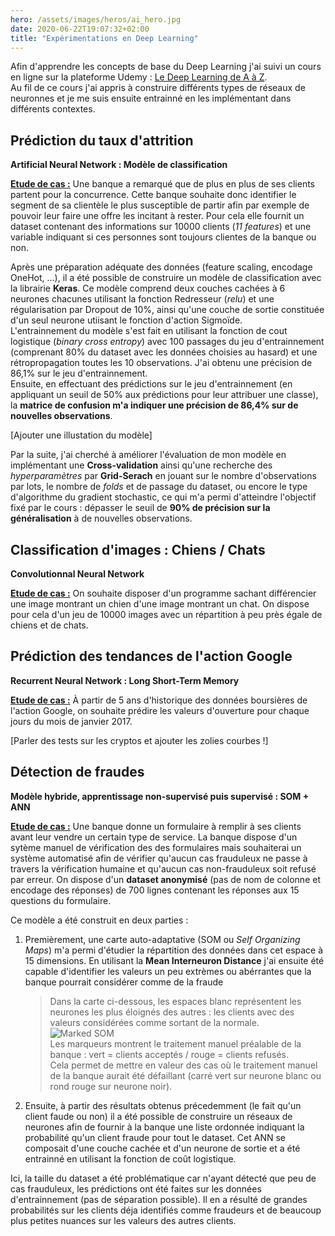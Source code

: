 ```yaml
---
hero: /assets/images/heros/ai_hero.jpg
date: 2020-06-22T19:07:32+02:00
title: "Expérimentations en Deep Learning"
---
```


Afin d'apprendre les concepts de base du Deep Learning j'ai suivi un cours en ligne sur la plateforme Udemy : [Le Deep Learning de A à Z](https://www.udemy.com/course/le-deep-learning-de-a-a-z/).  
Au fil de ce cours j'ai appris à construire différents types de réseaux de neuronnes et je me suis ensuite entrainné en les implémentant dans différents contextes.

## Prédiction du taux d'attrition
**Artificial Neural Network : Modèle de classification**

**<ins>Etude de cas :</ins>** Une banque a remarqué que de plus en plus de ses clients partent pour la concurrence. Cette banque souhaite donc identifier le segment de sa clientèle le plus susceptible de partir afin par exemple de pouvoir leur faire une offre les incitant à rester. Pour cela elle fournit un dataset contenant des informations sur 10000 clients (*11 features*) et une variable indiquant si ces personnes sont toujours clientes de la banque ou non.

Après une préparation adéquate des données (feature scaling, encodage OneHot, ...), il a été possible de construire un modèle de classification avec la librairie **Keras**. Ce modèle comprend deux couches cachées à 6 neurones chacunes utilisant la fonction Redresseur (*relu*) et une régularisation par Dropout de 10%, ainsi qu'une couche de sortie constituée d'un seul neurone utiisant le fonction d'action Sigmoïde.  
L'entrainnement du modèle s'est fait en utilisant la fonction de cout logistique (*binary cross entropy*) avec 100 passages du jeu d'entrainnement (comprenant 80% du dataset avec les données choisies au hasard) et une rétropropagation toutes les 10 observations. J'ai obtenu une précision de 86,1% sur le jeu d'entrainnement.  
Ensuite, en effectuant des prédictions sur le jeu d'entrainnement (en appliquant un seuil de 50% aux prédictions pour leur attribuer une classe), la **matrice de confusion m'a indiquer une précision de 86,4% sur de nouvelles observations**.

[Ajouter une illustation du modèle]

Par la suite, j'ai cherché à améliorer l'évaluation de mon modèle en implémentant une **Cross-validation** ainsi qu'une recherche des *hyperparamètres* par **Grid-Serach** en jouant sur le nombre d'observations par lots, le nombre de *folds* et de passage du dataset, ou encore le type d'algorithme du gradient stochastic, ce qui m'a permi d'atteindre l'objectif fixé par le cours : dépasser le seuil de **90% de précision sur la généralisation** à de nouvelles observations.
  
    
## Classification d'images : Chiens / Chats
**Convolutionnal Neural Network**

**<ins>Etude de cas :</ins>** On souhaite disposer d'un programme sachant différencier une image montrant un chien d'une image montrant un chat. On dispose pour cela d'un jeu de 10000 images avec un répartition à peu près égale de chiens et de chats.


## Prédiction des tendances de l'action Google
**Recurrent Neural Network : Long Short-Term Memory**

**<ins>Etude de cas :</ins>** À partir de 5 ans d'historique des données boursières de l'action Google, on souhaite prédire les valeurs d'ouverture pour chaque jours du mois de janvier 2017.


[Parler des tests sur les cryptos et ajouter les zolies courbes !]


## Détection de fraudes
**Modèle hybride, apprentissage non-supervisé puis supervisé : SOM + ANN**

**<ins>Etude de cas :</ins>** Une banque donne un formulaire à remplir à ses clients avant leur vendre un certain type de service. La banque dispose d'un sytème manuel de vérification des des formulaires mais souhaiterai un système automatisé afin de vérifier qu'aucun cas frauduleux ne passe à travers la vérification humaine et qu'aucun cas non-frauduleux soit refusé par erreur. On dispose d'un **dataset anonymisé** (pas de nom de colonne et encodage des réponses) de 700 lignes contenant les réponses aux 15 questions du formulaire.

Ce modèle a été construit en deux parties : 
1. Premièrement, une carte auto-adaptative (SOM ou *Self Organizing Maps*) m'a permi d'étudier la répartition des données dans cet espace à 15 dimensions. En utilisant la **Mean Interneuron Distance** j'ai ensuite été capable d'identifier les valeurs un peu extrèmes ou abérrantes que la banque pourrait considérer comme de la fraude  
    > Dans la carte ci-dessous, les espaces blanc représentent les neurones les plus éloignés des autres : les clients avec des valeurs considérées comme sortant de la normale.  
    > ![Marked SOM](/assets/images/projects/dl/marked_som.png "SOM avec marqueurs du traitement manuel")  
    > Les marqueurs montrent le traitement manuel préalable de la banque : vert = clients acceptés / rouge = clients refusés.  
    > Cela permet de mettre en valeur des cas où le traitement manuel de la banque aurait été défaillant (carré vert sur neurone blanc ou rond rouge sur neurone noir).

2. Ensuite, à partir des résultats obtenus précedemment (le fait qu'un client faude ou non) il a été possible de construire un réseaux de neurones afin de fournir à la banque une liste ordonnée indiquant la probabilité qu'un client fraude pour tout le dataset. Cet ANN se composait d'une couche cachée et d'un neurone de sortie et a été entrainné en utilisant la fonction de coût logistique.  

Ici, la taille du dataset a été problématique car n'ayant détecté que peu de cas frauduleux, les prédictions ont été faites sur les données d'entrainnement (pas de séparation possible). Il en a résulté de grandes probabilités sur les clients déja identifiés comme fraudeurs et de beaucoup plus petites nuances sur les valeurs des autres clients.